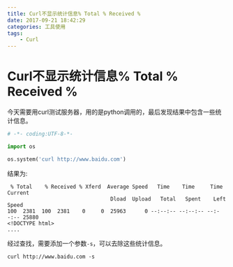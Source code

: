 ```yaml
---
title: Curl不显示统计信息% Total % Received %
date: 2017-09-21 18:42:29
categories: 工具使用
tags:
    - Curl
---
```


# Curl不显示统计信息% Total % Received %

今天需要用curl测试服务器，用的是python调用的，最后发现结果中包含一些统计信息。

```py
# -*- coding:UTF-8-*-

import os

os.system('curl http://www.baidu.com')
```
结果为:

```
 % Total    % Received % Xferd  Average Speed   Time    Time     Time  Current
                                 Dload  Upload   Total   Spent    Left  Speed
100  2381  100  2381    0     0  25963      0 --:--:-- --:--:-- --:--:-- 25880
<!DOCTYPE html>
....
```
经过查找，需要添加一个参数`-s`，可以去除这些统计信息。

```
curl http://www.baidu.com -s
```